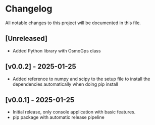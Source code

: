 # Changelog

All notable changes to this project will be documented in this file.

## [Unreleased]

- Added Python library with OsmoGps class

## [v0.0.2] - 2025-01-25

- Added reference to numpy and scipy to the setup file to install the dependencies automatically when doing pip install

## [v0.0.1] - 2025-01-25

- Initial release, only console application with basic features.
- pip package with automatic release pipeline
